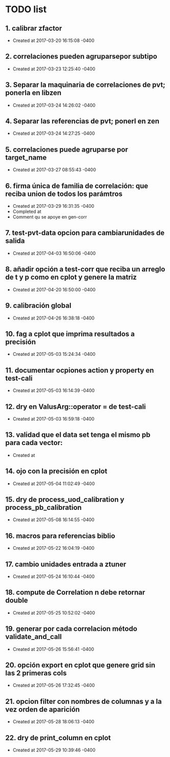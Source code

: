 # TODO list
## 1. calibrar zfactor
- Created at   2017-03-20 16:15:08 -0400

## 2. correlaciones pueden agruparsepor subtipo
- Created at   2017-03-23 12:25:40 -0400

## 3. Separar la maquinaria de correlaciones de pvt; ponerla en libzen
- Created at   2017-03-24 14:26:02 -0400

## 4. Separar las referencias de pvt; ponerl en zen
- Created at   2017-03-24 14:27:25 -0400

## 5. correlaciones puede agruparse por target_name
- Created at   2017-03-27 08:55:43 -0400

## 6. firma única de familia de correlación: que reciba union de todos los parámtros
- Created at   2017-03-29 16:31:35 -0400
- Completed at 
- Comment      qu se apoye en gen-corr

## 7. test-pvt-data opcion para cambiarunidades de salida
- Created at   2017-04-03 16:50:06 -0400

## 8. añadir opción a test-corr que reciba un arreglo de t y p como en cplot y genere la matriz
- Created at   2017-04-20 16:50:00 -0400

## 9. calibración global
- Created at   2017-04-26 16:38:18 -0400

## 10. fag a cplot que imprima resultados a precisión
- Created at   2017-05-03 15:24:34 -0400

## 11. documentar ocpiones action y property en test-cali
- Created at   2017-05-03 16:14:39 -0400

## 12. dry en ValusArg::operator = de test-cali
- Created at   2017-05-03 16:59:18 -0400

## 13. validad que el data set tenga el mismo pb para cada vector: 
- Created at   

## 14. ojo con la precisión en cplot
- Created at   2017-05-04 11:02:49 -0400

## 15. dry de process_uod_calibration y process_pb_calibration
- Created at   2017-05-08 16:14:55 -0400

## 16. macros para referencias biblio
- Created at   2017-05-22 16:04:19 -0400

## 17. cambio unidades entrada a ztuner
- Created at   2017-05-24 16:10:44 -0400

## 18. compute de Correlation n debe retornar double
- Created at   2017-05-25 10:52:02 -0400

## 19. generar por cada correlacion método validate_and_call
- Created at   2017-05-26 15:56:41 -0400

## 20. opción export en cplot que genere grid sin las 2 primeras cols
- Created at   2017-05-26 17:32:45 -0400

## 21. opcion filter con nombres de columnas y a la vez orden de aparición
- Created at   2017-05-28 18:06:13 -0400

## 22. dry de print_column en cplot
- Created at   2017-05-29 10:39:46 -0400

